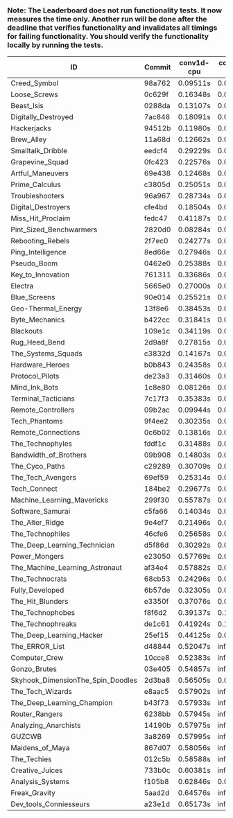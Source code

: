 ### Note: The Leaderboard does not run functionality tests. It now measures the time only. Another run will be done after the deadline that verifies functionality and invalidates all timings for failing functionality. You should verify the functionality locally by running the tests.

|ID|Commit|conv1d-cpu|conv1d-gpu|DWSPConv2D-gpu|gemm-gpu|avg|
|-|-|-|-|-|-|-|
|Creed_Symbol|98a762|0.09511s|0.05130s|3.42557s|2.03277s|1.40119s|
|Loose_Screws|0c629f|0.16348s|0.07462s|3.39061s|2.06808s|1.42420s|
|Beast_Isis|0288da|0.13107s|0.09725s|3.43401s|2.06800s|1.43258s|
|Digitally_Destroyed|7ac848|0.18091s|0.06842s|3.37474s|2.12376s|1.43695s|
|Hackerjacks|94512b|0.11980s|0.06742s|3.48306s|2.09744s|1.44193s|
|Brew_Alley|11a68d|0.12662s|0.05037s|3.42520s|2.16981s|1.44300s|
|Smalltalk_Dribble|eedcf4|0.29229s|0.06925s|3.29407s|2.13145s|1.44676s|
|Grapevine_Squad|0fc423|0.22576s|0.06987s|3.38153s|2.11579s|1.44824s|
|Artful_Maneuvers|69e438|0.12468s|0.07998s|3.42333s|2.17946s|1.45186s|
|Prime_Calculus|c3805d|0.25051s|0.07255s|3.37014s|2.12205s|1.45381s|
|Troubleshooters|96a967|0.28734s|0.06309s|3.40801s|2.05732s|1.45394s|
|Digital_Destroyers|cfe4bd|0.18504s|0.06824s|3.35434s|2.25726s|1.46622s|
|Miss_Hit_Proclaim|fedc47|0.41187s|0.07615s|3.33469s|2.06335s|1.47151s|
|Pint_Sized_Benchwarmers|2820d0|0.08284s|0.05528s|3.34792s|2.42822s|1.47857s|
|Rebooting_Rebels|2f7ec0|0.24277s|0.07279s|3.37911s|2.23594s|1.48265s|
|Ping_Intelligence|8ed66e|0.27946s|0.06267s|3.46179s|2.14160s|1.48638s|
|Pseudo_Boom|0462e0|0.25388s|0.04804s|3.45927s|2.18871s|1.48747s|
|Key_to_Innovation|761311|0.33686s|0.04957s|3.43071s|2.13537s|1.48813s|
|Electra|5665e0|0.27000s|0.06823s|3.46082s|2.17411s|1.49329s|
|Blue_Screens|90e014|0.25521s|0.06667s|3.37090s|2.30508s|1.49946s|
|Geo-Thermal_Energy|13f8e6|0.38453s|0.07691s|3.43959s|2.17951s|1.52014s|
|Byte_Mechanics|b422cc|0.31841s|0.06704s|3.41321s|2.43840s|1.55926s|
|Blackouts|109e1c|0.34119s|0.07010s|3.42370s|2.43242s|1.56685s|
|Rug_Heed_Bend|2d9a8f|0.27815s|0.04690s|3.50412s|2.44228s|1.56786s|
|The_Systems_Squads|c3832d|0.14167s|0.05308s|3.72875s|2.35988s|1.57085s|
|Hardware_Heroes|b0b843|0.24358s|0.08857s|3.64878s|2.35638s|1.58433s|
|Protocol_Pilots|de23a3|0.31460s|0.07860s|3.66341s|2.33208s|1.59717s|
|Mind_Ink_Bots|1c8e80|0.08126s|0.07504s|3.65274s|2.59988s|1.60223s|
|Terminal_Tacticians|7c17f3|0.35383s|0.07618s|3.63252s|2.35846s|1.60525s|
|Remote_Controllers|09b2ac|0.09944s|0.05610s|3.91174s|2.39051s|1.61445s|
|Tech_Phantoms|9f4ee2|0.30235s|0.09598s|3.65249s|2.48182s|1.63316s|
|Remote_Connections|0c6b02|0.13816s|0.05390s|3.73615s|2.61505s|1.63582s|
|The_Technophyles|fddf1c|0.31488s|0.05191s|3.81477s|2.39615s|1.64443s|
|Bandwidth_of_Brothers|09b908|0.14803s|0.07722s|3.94805s|2.41845s|1.64794s|
|The_Cyco_Paths|c29289|0.30709s|0.08632s|3.71364s|2.57626s|1.67083s|
|The_Tech_Avengers|69ef59|0.25314s|0.08001s|3.79784s|2.57917s|1.67754s|
|Tech_Connect|184be2|0.29677s|0.07863s|3.66427s|2.74990s|1.69739s|
|Machine_Learning_Mavericks|299f30|0.55787s|0.09307s|3.67063s|2.67771s|1.74982s|
|Software_Samurai|c5fa66|0.14034s|0.05564s|3.69168s|3.12503s|1.75318s|
|The_Alter_Ridge|9e4ef7|0.21496s|0.08938s|3.65003s|4.99370s|2.23702s|
|The_Technophiles|46cfe6|0.25658s|0.07734s|3.66911s|5.03832s|2.26034s|
|The_Deep_Learning_Technician|d5f86d|0.30292s|0.07705s|3.67002s|5.03526s|2.27131s|
|Power_Mongers|e23050|0.57769s|0.05411s|3.70913s|4.92280s|2.31593s|
|The_Machine_Learning_Astronaut|af34e4|0.57882s|0.09974s|3.64972s|5.02881s|2.33927s|
|The_Technocrats|68cb53|0.24296s|0.09955s|4.02115s|6.34332s|2.67675s|
|Fully_Developed|6b57de|0.32305s|0.09139s|infs|3.21354s|infs|
|The_Hit_Blunders|e3350f|0.37076s|0.06693s|infs|4.85727s|infs|
|The_Technophobes|f8f6d2|0.39137s|0.19927s|infs|2.34878s|infs|
|The_Technophreaks|de1c61|0.41924s|0.16255s|infs|2.35760s|infs|
|The_Deep_Learning_Hacker|25ef15|0.44125s|0.08288s|infs|5.04946s|infs|
|The_ERROR_List|d48844|0.52047s|infs|infs|4.85543s|infs|
|Computer_Crew|10cce8|0.52383s|infs|infs|4.80851s|infs|
|Gonzo_Brutes|03e405|0.54857s|infs|infs|4.91512s|infs|
|Skyhook_DimensionThe_Spin_Doodles|2d3ba8|0.56505s|0.07031s|infs|2.80727s|infs|
|The_Tech_Wizards|e8aac5|0.57902s|infs|infs|5.23683s|infs|
|The_Deep_Learning_Champion|b43f73|0.57933s|infs|infs|5.03227s|infs|
|Router_Rangers|6238bb|0.57945s|infs|infs|5.00665s|infs|
|Analyzing_Anarchists|14190b|0.57975s|infs|infs|5.22746s|infs|
|GUZCWB|3a8269|0.57995s|infs|infs|5.07270s|infs|
|Maidens_of_Maya|867d07|0.58056s|infs|infs|5.02559s|infs|
|The_Techies|012c5b|0.58588s|infs|infs|5.22030s|infs|
|Creative_Juices|733b0c|0.60381s|infs|infs|5.00243s|infs|
|Analysis_Systems|f105b8|0.62846s|0.06224s|infs|infs|infs|
|Freak_Gravity|5aad2d|0.64576s|infs|infs|5.03381s|infs|
|Dev_tools_Conniesseurs|a23e1d|0.65173s|infs|infs|5.10870s|infs|
